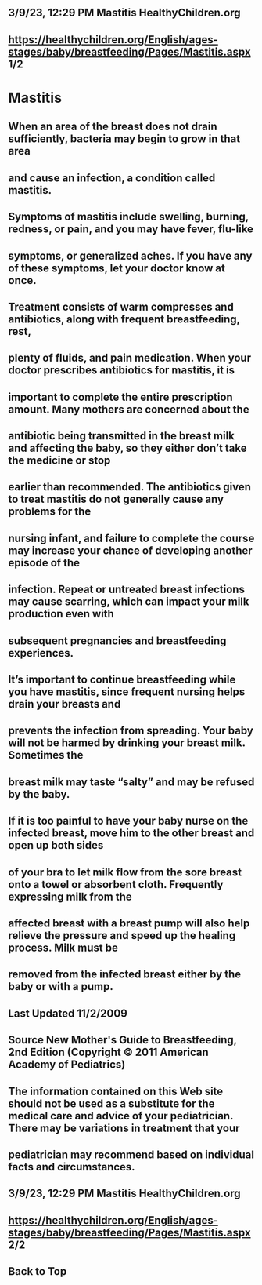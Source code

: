 ## 3/9/23, 12:29 PM Mastitis HealthyChildren.org 

## https://healthychildren.org/English/ages-stages/baby/breastfeeding/Pages/Mastitis.aspx 1/2 

# Mastitis 

## When an area of the breast does not drain sufficiently, bacteria may begin to grow in that area 

## and cause an infection, a condition called mastitis. 

## Symptoms of mastitis include swelling, burning, redness, or pain, and you may have fever, flu-like 

## symptoms, or generalized aches. If you have any of these symptoms, let your doctor know at once. 

## Treatment consists of warm compresses and antibiotics, along with frequent breastfeeding, rest, 

## plenty of fluids, and pain medication. When your doctor prescribes antibiotics for mastitis, it is 

## important to complete the entire prescription amount. Many mothers are concerned about the 

## antibiotic being transmitted in the breast milk and affecting the baby, so they either don’t take the medicine or stop 

## earlier than recommended. The antibiotics given to treat mastitis do not generally cause any problems for the 

## nursing infant, and failure to complete the course may increase your chance of developing another episode of the 

## infection. Repeat or untreated breast infections may cause scarring, which can impact your milk production even with 

## subsequent pregnancies and breastfeeding experiences. 

## It’s important to continue breastfeeding while you have mastitis, since frequent nursing helps drain your breasts and 

## prevents the infection from spreading. Your baby will not be harmed by drinking your breast milk. Sometimes the 

## breast milk may taste “salty” and may be refused by the baby. 

## If it is too painful to have your baby nurse on the infected breast, move him to the other breast and open up both sides 

## of your bra to let milk flow from the sore breast onto a towel or absorbent cloth. Frequently expressing milk from the 

## affected breast with a breast pump will also help relieve the pressure and speed up the healing process. Milk must be 

## removed from the infected breast either by the baby or with a pump. 

## Last Updated 11/2/2009 

## Source New Mother's Guide to Breastfeeding, 2nd Edition (Copyright © 2011 American Academy of Pediatrics) 

## The information contained on this Web site should not be used as a substitute for the medical care and advice of your pediatrician. There may be variations in treatment that your 

## pediatrician may recommend based on individual facts and circumstances. 


## 3/9/23, 12:29 PM Mastitis HealthyChildren.org 

## https://healthychildren.org/English/ages-stages/baby/breastfeeding/Pages/Mastitis.aspx 2/2 

## Back to Top 


